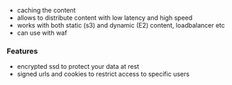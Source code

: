 - caching the content
- allows to distribute content with low latency and high speed
- works with both static (s3) and dynamic (E2) content, loadbalancer etc
- can use with waf

### Features
- encrypted ssd to protect your data at rest
- signed urls and cookies to restrict access to specific users
